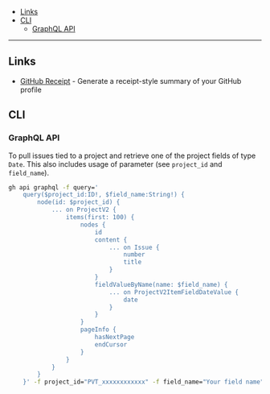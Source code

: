 - [Links](#links)
- [CLI](#cli)
  * [GraphQL API](#graphql-api)
____

## Links

- [GitHub Receipt](https://gitreceipt.vercel.app/) - Generate a receipt-style
  summary of your GitHub profile

## CLI

### GraphQL API

To pull issues tied to a project and retrieve one of the project fields of type
`Date`. This also includes usage of parameter (see `project_id` and
`field_name`).

```sh
gh api graphql -f query='
	query($project_id:ID!, $field_name:String!) {
		node(id: $project_id) {
			... on ProjectV2 {
				items(first: 100) {
					nodes {
						id
						content {
							... on Issue {
								number
								title
							}
						}
						fieldValueByName(name: $field_name) {
							... on ProjectV2ItemFieldDateValue {
								date
							}
						}
					}
					pageInfo {
						hasNextPage
						endCursor
					}
				}
			}
		}
	}' -f project_id="PVT_xxxxxxxxxxxx" -f field_name="Your field name"
```

